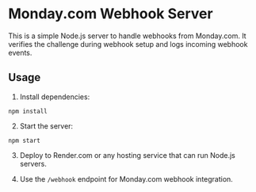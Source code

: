 
# Monday.com Webhook Server

This is a simple Node.js server to handle webhooks from Monday.com.
It verifies the challenge during webhook setup and logs incoming webhook events.

## Usage

1. Install dependencies:

```
npm install
```

2. Start the server:

```
npm start
```

3. Deploy to Render.com or any hosting service that can run Node.js servers.

4. Use the `/webhook` endpoint for Monday.com webhook integration.
